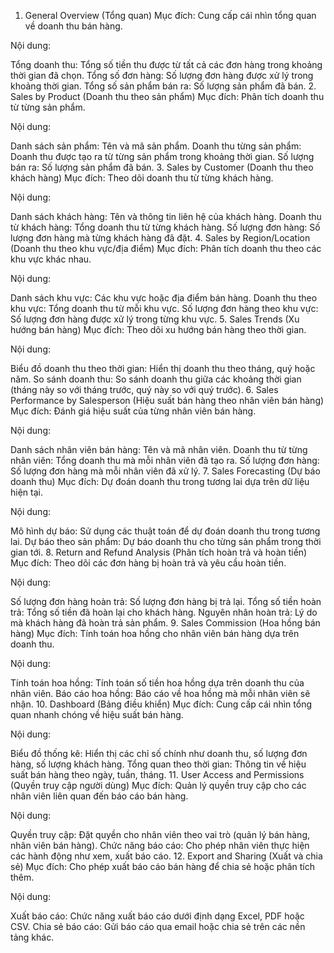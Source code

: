 1. General Overview (Tổng quan)
Mục đích: Cung cấp cái nhìn tổng quan về doanh thu bán hàng.

Nội dung:

Tổng doanh thu: Tổng số tiền thu được từ tất cả các đơn hàng trong khoảng thời gian đã chọn.
Tổng số đơn hàng: Số lượng đơn hàng được xử lý trong khoảng thời gian.
Tổng số sản phẩm bán ra: Số lượng sản phẩm đã bán.
2. Sales by Product (Doanh thu theo sản phẩm)
Mục đích: Phân tích doanh thu từ từng sản phẩm.

Nội dung:

Danh sách sản phẩm: Tên và mã sản phẩm.
Doanh thu từng sản phẩm: Doanh thu được tạo ra từ từng sản phẩm trong khoảng thời gian.
Số lượng bán ra: Số lượng sản phẩm đã bán.
3. Sales by Customer (Doanh thu theo khách hàng)
Mục đích: Theo dõi doanh thu từ từng khách hàng.

Nội dung:

Danh sách khách hàng: Tên và thông tin liên hệ của khách hàng.
Doanh thu từ khách hàng: Tổng doanh thu từ từng khách hàng.
Số lượng đơn hàng: Số lượng đơn hàng mà từng khách hàng đã đặt.
4. Sales by Region/Location (Doanh thu theo khu vực/địa điểm)
Mục đích: Phân tích doanh thu theo các khu vực khác nhau.

Nội dung:

Danh sách khu vực: Các khu vực hoặc địa điểm bán hàng.
Doanh thu theo khu vực: Tổng doanh thu từ mỗi khu vực.
Số lượng đơn hàng theo khu vực: Số lượng đơn hàng được xử lý trong từng khu vực.
5. Sales Trends (Xu hướng bán hàng)
Mục đích: Theo dõi xu hướng bán hàng theo thời gian.

Nội dung:

Biểu đồ doanh thu theo thời gian: Hiển thị doanh thu theo tháng, quý hoặc năm.
So sánh doanh thu: So sánh doanh thu giữa các khoảng thời gian (tháng này so với tháng trước, quý này so với quý trước).
6. Sales Performance by Salesperson (Hiệu suất bán hàng theo nhân viên bán hàng)
Mục đích: Đánh giá hiệu suất của từng nhân viên bán hàng.

Nội dung:

Danh sách nhân viên bán hàng: Tên và mã nhân viên.
Doanh thu từ từng nhân viên: Tổng doanh thu mà mỗi nhân viên đã tạo ra.
Số lượng đơn hàng: Số lượng đơn hàng mà mỗi nhân viên đã xử lý.
7. Sales Forecasting (Dự báo doanh thu)
Mục đích: Dự đoán doanh thu trong tương lai dựa trên dữ liệu hiện tại.

Nội dung:

Mô hình dự báo: Sử dụng các thuật toán để dự đoán doanh thu trong tương lai.
Dự báo theo sản phẩm: Dự báo doanh thu cho từng sản phẩm trong thời gian tới.
8. Return and Refund Analysis (Phân tích hoàn trả và hoàn tiền)
Mục đích: Theo dõi các đơn hàng bị hoàn trả và yêu cầu hoàn tiền.

Nội dung:

Số lượng đơn hàng hoàn trả: Số lượng đơn hàng bị trả lại.
Tổng số tiền hoàn trả: Tổng số tiền đã hoàn lại cho khách hàng.
Nguyên nhân hoàn trả: Lý do mà khách hàng đã hoàn trả sản phẩm.
9. Sales Commission (Hoa hồng bán hàng)
Mục đích: Tính toán hoa hồng cho nhân viên bán hàng dựa trên doanh thu.

Nội dung:

Tính toán hoa hồng: Tính toán số tiền hoa hồng dựa trên doanh thu của nhân viên.
Báo cáo hoa hồng: Báo cáo về hoa hồng mà mỗi nhân viên sẽ nhận.
10. Dashboard (Bảng điều khiển)
Mục đích: Cung cấp cái nhìn tổng quan nhanh chóng về hiệu suất bán hàng.

Nội dung:

Biểu đồ thống kê: Hiển thị các chỉ số chính như doanh thu, số lượng đơn hàng, số lượng khách hàng.
Tổng quan theo thời gian: Thông tin về hiệu suất bán hàng theo ngày, tuần, tháng.
11. User Access and Permissions (Quyền truy cập người dùng)
Mục đích: Quản lý quyền truy cập cho các nhân viên liên quan đến báo cáo bán hàng.

Nội dung:

Quyền truy cập: Đặt quyền cho nhân viên theo vai trò (quản lý bán hàng, nhân viên bán hàng).
Chức năng báo cáo: Cho phép nhân viên thực hiện các hành động như xem, xuất báo cáo.
12. Export and Sharing (Xuất và chia sẻ)
Mục đích: Cho phép xuất báo cáo bán hàng để chia sẻ hoặc phân tích thêm.

Nội dung:

Xuất báo cáo: Chức năng xuất báo cáo dưới định dạng Excel, PDF hoặc CSV.
Chia sẻ báo cáo: Gửi báo cáo qua email hoặc chia sẻ trên các nền tảng khác.
